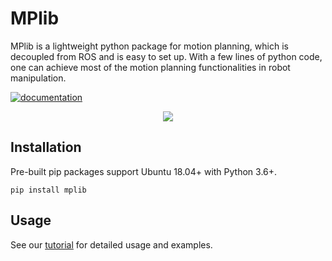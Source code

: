 # MPlib
MPlib is a lightweight python package for motion planning, which is decoupled from ROS and is easy to set up. With a few lines of python code, one can achieve most of the motion planning functionalities in robot manipulation.

[![documentation](https://github.com/haosulab/MPlib/actions/workflows/pages/pages-build-deployment/badge.svg)](https://github.com/haosulab/MPlib/actions/workflows/pages/pages-build-deployment)

<p align="center">
  <img src="demo.gif">
</p>

## Installation

Pre-built pip packages support Ubuntu 18.04+ with Python 3.6+.

```
pip install mplib
```

## Usage

See our [tutorial](https://sapien.ucsd.edu/docs/latest/tutorial/motion_planning/getting_started.html) for detailed usage and examples.

